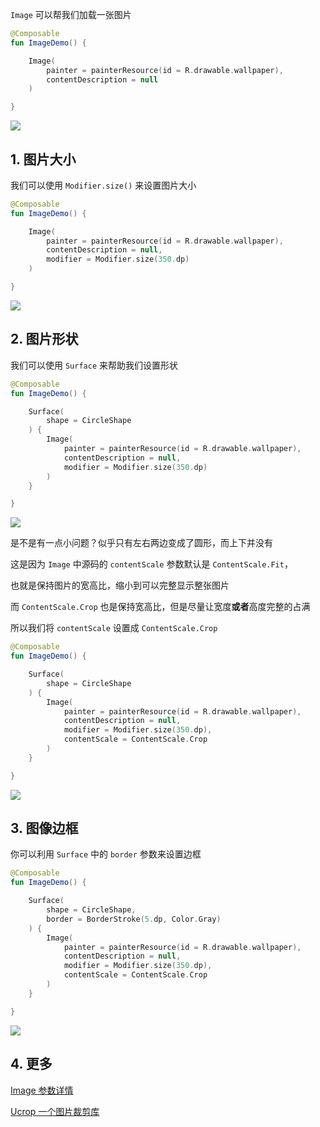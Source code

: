 
`Image` 可以帮我们加载一张图片

``` kotlin
@Composable
fun ImageDemo() {

    Image(
        painter = painterResource(id = R.drawable.wallpaper),
        contentDescription = null
    )

}
```
![](../assets/elements/image/image.png)

## 1. 图片大小

我们可以使用 `Modifier.size()` 来设置图片大小

``` kotlin
@Composable
fun ImageDemo() {

    Image(
        painter = painterResource(id = R.drawable.wallpaper),
        contentDescription = null,
        modifier = Modifier.size(350.dp)
    )

}
```

![](../assets/elements/image/image2.png)

## 2. 图片形状

我们可以使用 `Surface` 来帮助我们设置形状

``` kotlin
@Composable
fun ImageDemo() {

    Surface(
        shape = CircleShape
    ) {
        Image(
            painter = painterResource(id = R.drawable.wallpaper),
            contentDescription = null,
            modifier = Modifier.size(350.dp)
        )
    }

}
```

![](../assets/elements/image/image3.png)

是不是有一点小问题？似乎只有左右两边变成了圆形，而上下并没有

这是因为 `Image` 中源码的 `contentScale` 参数默认是 `ContentScale.Fit`，

也就是保持图片的宽高比，缩小到可以完整显示整张图片

而 `ContentScale.Crop` 也是保持宽高比，但是尽量让宽度**或者**高度完整的占满

所以我们将 `contentScale` 设置成 `ContentScale.Crop`

``` kotlin
@Composable
fun ImageDemo() {

    Surface(
        shape = CircleShape
    ) {
        Image(
            painter = painterResource(id = R.drawable.wallpaper),
            contentDescription = null,
            modifier = Modifier.size(350.dp),
            contentScale = ContentScale.Crop
        )
    }

}
```

![](../assets/elements/image/image4.png)

## 3. 图像边框

你可以利用 `Surface` 中的 `border` 参数来设置边框

``` kotlin
@Composable
fun ImageDemo() {

    Surface(
        shape = CircleShape,
        border = BorderStroke(5.dp, Color.Gray)
    ) {
        Image(
            painter = painterResource(id = R.drawable.wallpaper),
            contentDescription = null,
            modifier = Modifier.size(350.dp),
            contentScale = ContentScale.Crop
        )
    }

}
```

![](../assets/elements/image/image5.png)

## 4. 更多

[Image 参数详情](https://developer.android.com/reference/kotlin/androidx/compose/foundation/package-summary#image)

[Ucrop 一个图片裁剪库](https://github.com/Yalantis/uCrop)